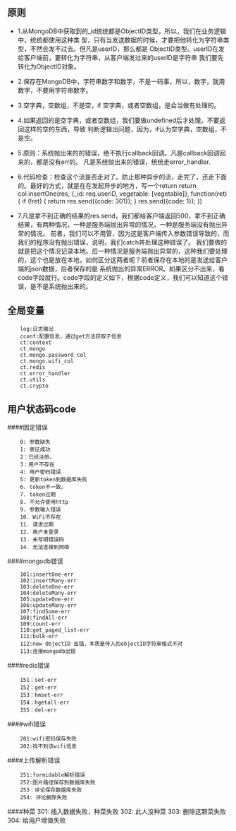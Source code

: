 
## 原则
- 1.从MongoDB中获取到的_id统统都是ObjectID类型，所以，我们在业务逻辑中，统统都使用这种类
型，只有当发送数据的时候，才要把他转化为字符串类型，不然会发不过去。但凡是userID，那么都是
ObjectID类型。userID在发给客户端前，要转化为字符串，从客户端发过来的userID是字符串
我们要先转化为ObjectID对象。
- 2.保存在MongoDB中，字符串数字和数字，不是一码事，所以，数字，就用数字，不要用字符串数字。
- 3.空字典，空数组，不是空，if 空字典，或者空数组，是会当做有处理的。
- 4.如果返回的是空字典，或者空数组，我们要做undefined后才处理。不要返回这样的空的东西，导致
判断逻辑出问题，因为，if认为空字典，空数组，不是空。

- 5.原则：系统抛出来的的错误，绝不执行callback回调。凡是callback回调回来的，都是没有err的。
凡是系统抛出来的错误，统统走error_handler.
- 6.代码检查：检查这个流是否走对了。防止那种异步的流，走完了，还走下面的。最好的方式，就是在在发起异步的地方，写一个return
            return col.insertOne(res, {_id: req.useriD, vegetable: [vegetable]}, function(ret) {
                if (!ret) {
                    return res.send({code: 301});
                }
                res.send({code: 1});
            })
            
- 7.凡是拿不到正确的结果的res.send，我们都给客户端返回500，拿不到正确结果，有两种情况，一种是服务端抛出异常的情况，一种是服务端没有抛出异常的情况。
前者，我们可以不用管，因为这是客户端传入参数错误导致的，而我们的程序没有抛出错误，说明，我们catch并处理这种错误了。
我们要做的就是把这个情况记录本地。后一种情况是服务端抛出异常的，这种我们要处理的，这个也是放在本地，如何区分这两者呢？前者保存在本地的是发送给客户端的json数据，后者保存的是
系统抛出的异常ERROR。如果区分不出来，看code字段就行。code字段的定义如下，根据code定义，我们可以知道这个错误，是不是系统抛出来的。
## 全局变量

		log:日志输出
		cconf:配置信息，通过get方法获取子信息
		ct:context
		ct.mongo
		ct.mongo.password_col
		ct.mongo.wifi_col
		ct.redis
		ct.error_handler
		ct.utils
		ct.crypto


## 用户状态码code

####固定错误

		0: 参数缺失
		1: 表征成功
		2：已经注册。
		3：用户不存在
		4: 用户密码错误
		5: 更新token到数据库失败
		6. token不一致。
		7. token过期
		8. 不允许使用http
		9. 参数输入错误
		10. WiFi不存在
		11. 请求过期
		12. 用户未登录
		13. 未写明错误码
		14. 无法连接到网络

####mongodb错误

		101:insertOne-err
		102:insertMany-err
		103:deleteOne-err
		104:deleteMany-err
		105:updateOne-err
		106:updateMany-err
		107:findSome-err
		108:findAll-err
		109:count-err
		110:get_paged_list-err
		111:bulk-err
		112:new ObjectID 出错，本质是传入的objectID字符串格式不对
		113:连接mongodb出错



####redis错误

		151：set-err
		152：get-err
		153：hmset-err
		154：hgetall-err
		155：del-err

####wifi错误

		201:wifi密码保存失败
		202:找不到该wifi信息
	


####上传解析错误

		251:formidable解析错误
		252:图片路径保存到数据库失败
		253：评论保存数据库失败
		254: 评论删除失败


####种菜
		301: 插入数据失败，种菜失败
		302: 此人没种菜
		303: 删除这颗菜失败
		304: 给用户增值失败
